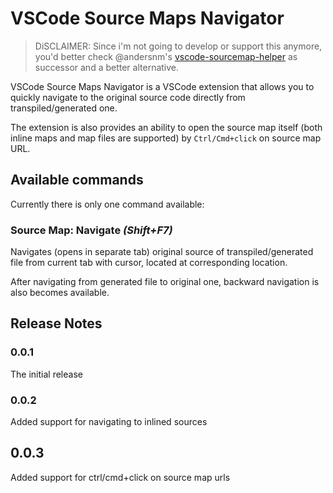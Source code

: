 # VSCode Source Maps Navigator

> DiSCLAIMER: Since i'm not going to develop or support this anymore, you'd better check @andersnm's [vscode-sourcemap-helper](https://github.com/andersnm/vscode-sourcemap-helper) as successor and a better alternative.

VSCode Source Maps Navigator is a VSCode extension that allows you to quickly navigate to the original source code directly from transpiled/generated one.

The extension is also provides an ability to open the source map itself (both inline maps and map files are supported) by `Ctrl/Cmd+click` on source map URL.

## Available commands

Currently there is only one command available:

### **Source Map: Navigate _(Shift+F7)_**

Navigates (opens in separate tab) original source of transpiled/generated file from current tab with cursor, located at corresponding location.

After navigating from generated file to original one, backward navigation is also becomes available.

## Release Notes

### 0.0.1

The initial release

### 0.0.2

Added support for navigating to inlined sources

## 0.0.3

Added support for ctrl/cmd+click on source map urls
